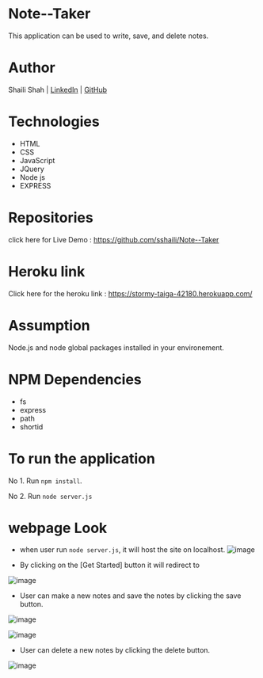 # Note--Taker

This application can be used to write, save, and delete notes.

# Author
Shaili Shah | 
[LinkedIn](https://www.linkedin.com/in/shaili-shah-88706512b/) 
| [GitHub](https://github.com/sshaili) 

# Technologies

* HTML
* CSS 
* JavaScript
* JQuery
* Node js
* EXPRESS

# Repositories
click here for Live Demo :  https://github.com/sshaili/Note--Taker

# Heroku link
Click here for the heroku link : https://stormy-taiga-42180.herokuapp.com/

# Assumption

Node.js and node global packages installed in your environement.

# NPM Dependencies

* fs
* express
* path
* shortid

# To run the application

No 1. Run `npm install`.

No 2. Run `node server.js`

# webpage Look

* when user run `node server.js`, it will host the site on localhost.
![image](https://user-images.githubusercontent.com/55032521/70489887-e8d1c900-1aca-11ea-8268-0113b998f903.png)

* By clicking on the [Get Started] button it will redirect to 

![image](https://user-images.githubusercontent.com/55032521/70489952-1b7bc180-1acb-11ea-9610-db97e29374c8.png)

* User can make a new notes and save the notes by clicking the save button.

![image](https://user-images.githubusercontent.com/55032521/70490018-4d8d2380-1acb-11ea-8cab-c64331eac3bf.png)

![image](https://user-images.githubusercontent.com/55032521/70490100-84633980-1acb-11ea-977d-8d6ddc35e7ee.png)

* User can delete a new notes by clicking the delete button.

![image](https://user-images.githubusercontent.com/55032521/70490173-bd9ba980-1acb-11ea-843e-16704ed7f939.png)

